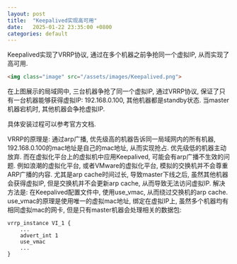 ```yaml
---
layout: post
title:  "Keepalived实现高可用"
date:   2025-01-22 23:35:00 +0800
categories: default
---
```


Keepalived实现了VRRP协议, 通过在多个机器之前争抢同一个虚拟IP, 从而实现了高可用. 

```html
<img class="image" src="/assets/images/Keepalived.png">
```

在上图展示的局域网中, 三台机器争抢了同一个虚拟IP, 通过VRRP协议, 保证了只有一台机器能够获得虚拟IP: 192.168.0.100, 其他机器都是standby状态.
当master机器宕机时, 其他机器会争抢虚拟IP.

具体安装过程可以参考官方文档.

VRRP的原理是: 通过arp广播, 优先级高的机器告诉同一局域网内的所有机器, 192.168.0.100的mac地址是自己的mac地址, 从而实现抢占. 优先级低的机器主动放弃.
而在虚拟化平台上的虚拟机中应用Keepalived, 可能会有arp广播不生效的问题. 例如浪潮的虚拟化平台, 或者VMware的虚拟化平台, 模拟的交换机并不会尊重ARP广播的内容.
尤其是arp cache时间过长, 导致master下线之后, 虽然其他机器会获得虚拟IP, 但是交换机并不会更新arp cache, 从而导致无法访问虚拟IP.
解决方法是: 在Keepalived配置文件中, 使用use_vmac, 从而绕过交换机的arp cache. 
use_vmac的原理是使用唯一的虚拟mac地址, 绑定在虚拟IP上, 虽然多个机器均有相同虚拟mac的网卡, 但是只有master机器会处理相关的数据包:
```shell
vrrp_instance VI_1 {
    ...
    advert_int 1
    use_vmac
    ...
}
```